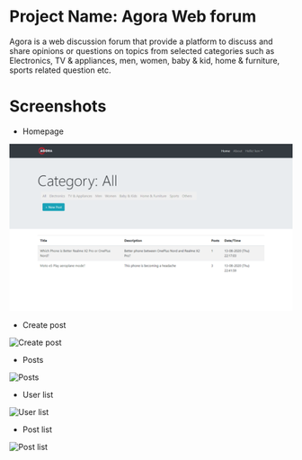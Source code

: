# Project Name: Agora Web forum

Agora is a web discussion forum that provide a platform to discuss and share opinions or questions on topics from selected categories such as Electronics, TV & appliances, men, women, baby & kid, home & furniture, sports related question etc.

# Screenshots

* Homepage

![Homepage](/public_html/img/scr/1.png)

* Create post

![Create post](/public_html/img/src/2.png)

* Posts

![Posts](/public_html/img/src/3.png)

* User list

![User list](/public_html/img/src/4.png)

* Post list

![Post list](/public_html/img/src/4.png)


